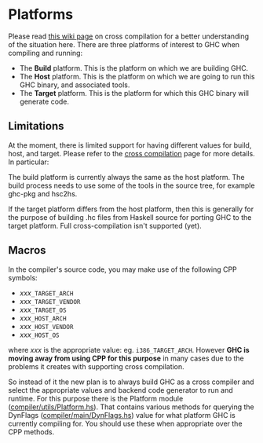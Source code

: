 # Platforms


Please read [this wiki page](cross-compilation) on cross compilation for a better understanding of the situation here. There are three platforms of interest to GHC when compiling and running:
 

- The **Build** platform. This is the platform on which we are building GHC.
- The **Host** platform. This is the platform on which we are going to run this GHC binary, and associated tools.
- The **Target** platform. This is the platform for which this GHC binary will generate code.

## Limitations


At the moment, there is limited support for having different values for build, host, and target. Please refer to the [cross compilation](cross-compilation) page for more details. In particular:


The build platform is currently always the same as the host platform. The build process needs to use some of the tools in the source tree, for example ghc-pkg and hsc2hs. 


If the target platform differs from the host platform, then this is generally for the purpose of building .hc files from Haskell source for porting GHC to the target platform. Full cross-compilation isn't supported (yet). 

## Macros


In the compiler's source code, you may make use of the following CPP symbols:

- *xxx*`_TARGET_ARCH`
- *xxx*`_TARGET_VENDOR`
- *xxx*`_TARGET_OS`
- *xxx*`_HOST_ARCH`
- *xxx*`_HOST_VENDOR`
- *xxx*`_HOST_OS`


where *xxx* is the appropriate value: eg. `i386_TARGET_ARCH`. However **GHC is moving away from using CPP for this purpose** in many cases due to the problems it creates with supporting cross compilation.


So instead of it the new plan is to always build GHC as a cross compiler and select the appropriate values and backend code generator to run and runtime. For this purpose there is the Platform module ([compiler/utils/Platform.hs](https://gitlab.haskell.org/ghc/ghc/tree/master/ghc/compiler/utils/Platform.hs)). That contains various methods for querying the DynFlags ([compiler/main/DynFlags.hs](/trac/ghc/browser/ghc/compiler/main/DynFlags.hs)) value for what platform GHC is currently compiling for. You should use these when appropriate over the CPP methods.
